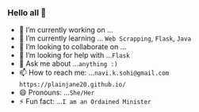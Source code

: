 ### Hello all 👋

- 🔭 I’m currently working on ...
- 🌱 I’m currently learning ... `Web Scrapping`, `Flask`, `Java`
- 👯 I’m looking to collaborate on ...
- 🤔 I’m looking for help with ...`Flask`
- 💬 Ask me about ...`anything :)`
- 📫 How to reach me: ...`navi.k.sohi@gmail.com` `https://plainjane20.github.io/`
- 😄 Pronouns: ...`She/Her`
- ⚡ Fun fact: ...`I am an Ordained Minister`
